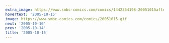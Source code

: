 ```yaml
---
extra_image: https://www.smbc-comics.com/comics/1442354198-20051015after.png
hovertext: '2005-10-15'
image: https://www.smbc-comics.com/comics/20051015.gif
next: '2005-10-16'
prev: '2005-10-14'
title: '2005-10-15'
---
```


